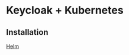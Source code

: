 # Keycloak + Kubernetes

## Installation

[Helm](https://github.com/oauth2-proxy/manifests/tree/main/helm/oauth2-proxy)